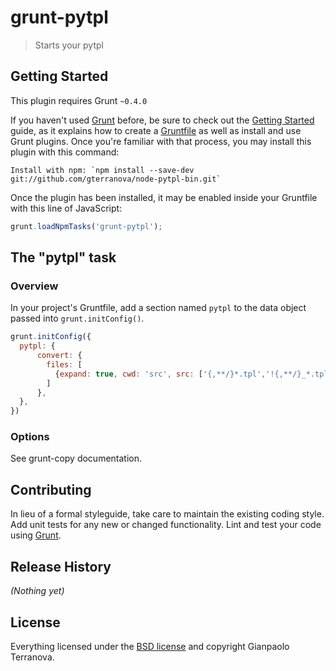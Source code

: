 # grunt-pytpl

> Starts your pytpl

## Getting Started
This plugin requires Grunt `~0.4.0`

If you haven't used [Grunt](http://gruntjs.com/) before, be sure to check out the [Getting Started](http://gruntjs.com/getting-started) guide, as it explains how to create a [Gruntfile](http://gruntjs.com/sample-gruntfile) as well as install and use Grunt plugins. Once you're familiar with that process, you may install this plugin with this command:

```shell
Install with npm: `npm install --save-dev git://github.com/gterranova/node-pytpl-bin.git`
```

Once the plugin has been installed, it may be enabled inside your Gruntfile with this line of JavaScript:

```js
grunt.loadNpmTasks('grunt-pytpl');
```

## The "pytpl" task

### Overview
In your project's Gruntfile, add a section named `pytpl` to the data object passed into `grunt.initConfig()`.

```js
grunt.initConfig({
  pytpl: {
      convert: {
        files: [
          {expand: true, cwd: 'src', src: ['{,**/}*.tpl','!{,**/}_*.tpl'], dest: 'dest/'}
        ]
      },
  },
})
```

### Options

See grunt-copy documentation.

## Contributing
In lieu of a formal styleguide, take care to maintain the existing coding style. Add unit tests for any new or changed functionality. Lint and test your code using [Grunt](http://gruntjs.com/).

## Release History
_(Nothing yet)_

## License

Everything licensed under the [BSD license](http://opensource.org/licenses/bsd-license.php)  and copyright Gianpaolo Terranova.

